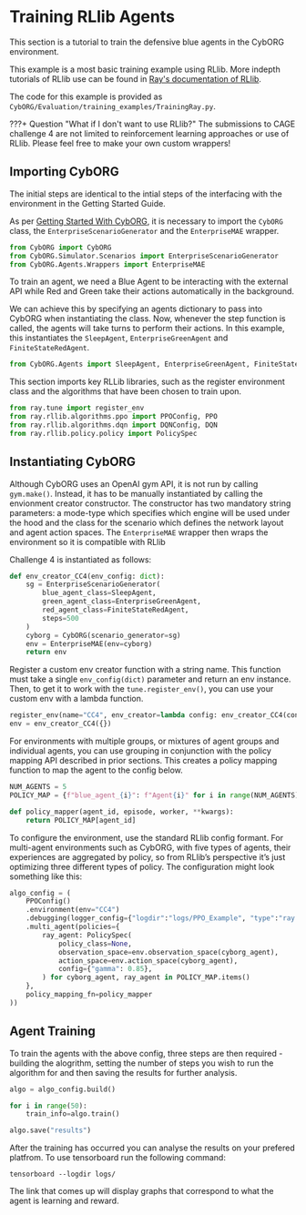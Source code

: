 # Training RLlib Agents
This section is a tutorial to train the defensive blue agents in the CybORG environment. 

This example is a most basic training example using RLlib. More indepth tutorials of RLlib use can be found in [Ray's documentation of RLlib](https://docs.ray.io/en/latest/rllib/rllib-training.html).

The code for this example is provided as `CybORG/Evaluation/training_examples/TrainingRay.py`.

???+ Question "What if I don't want to use RLlib?"
    The submissions to CAGE challenge 4 are not limited to reinforcement learning approaches or use of RLlib. Please feel free to make your own custom wrappers!

## Importing CybORG
The initial steps are identical to the intial steps of the interfacing with the environment in the Getting Started Guide. 

As per [Getting Started With CybORG](2_Getting_Started.md), it is necessary to import the `CybORG` class, the `EnterpriseScenarioGenerator` and the `EnterpriseMAE` wrapper. 

```python title="training_agents.py" linenums="1"
from CybORG import CybORG
from CybORG.Simulator.Scenarios import EnterpriseScenarioGenerator
from CybORG.Agents.Wrappers import EnterpriseMAE
```

To train an agent, we need a Blue Agent to be interacting with the external API while Red and Green take their actions automatically in the background.

We can achieve this by specifying an agents dictionary to pass into CybORG when instantiating the class. Now, whenever the step function is called, the agents will take turns to perform their actions. In this example, this instantiates the `SleepAgent`, `EnterpriseGreenAgent` and `FiniteStateRedAgent`.

 

```python linenums="4"
from CybORG.Agents import SleepAgent, EnterpriseGreenAgent, FiniteStateRedAgent
```

This section imports key RLLib libraries, such as the register environment class and the algorithms that have been chosen to train upon.

```python linenums="5"
from ray.tune import register_env
from ray.rllib.algorithms.ppo import PPOConfig, PPO
from ray.rllib.algorithms.dqn import DQNConfig, DQN
from ray.rllib.policy.policy import PolicySpec

```

## Instantiating CybORG

Although CybORG uses an OpenAI gym API, it is not run by calling `gym.make()`. Instead, it has to be manually instantiated by calling the envionment creator constructor. The constructor has two mandatory string parameters: a mode-type which specifies which engine will be used under the hood and the class for the scenario which defines the network layout and agent action spaces. The `EnterpriseMAE` wrapper then wraps the environment so it is compatible with RLlib

Challenge 4 is instantiated as follows:

```python linenums="9"
def env_creator_CC4(env_config: dict):
    sg = EnterpriseScenarioGenerator(
        blue_agent_class=SleepAgent,
        green_agent_class=EnterpriseGreenAgent,
        red_agent_class=FiniteStateRedAgent,
        steps=500
    )
    cyborg = CybORG(scenario_generator=sg)
    env = EnterpriseMAE(env=cyborg)
    return env
```

Register a custom env creator function with a string name. This function must take a single `env_config(dict)` parameter and return an env instance.
Then, to get it to work with the `tune.register_env()`, you can use your custom env with a lambda function.

```python linenums="19"
register_env(name="CC4", env_creator=lambda config: env_creator_CC4(config))
env = env_creator_CC4({})
```

For environments with multiple groups, or mixtures of agent groups and individual agents, you can use grouping in conjunction with the policy mapping API described in prior sections. This creates a policy mapping function to map the agent to the config below.

```python linenums="21"
NUM_AGENTS = 5
POLICY_MAP = {f"blue_agent_{i}": f"Agent{i}" for i in range(NUM_AGENTS)}

def policy_mapper(agent_id, episode, worker, **kwargs):
    return POLICY_MAP[agent_id]
```

To configure the environment, use the standard RLlib config formant. For multi-agent environments such as CybORG, with five types of agents, their experiences are aggregated by policy, so from RLlib’s perspective it’s just optimizing three different types of policy. The configuration might look something like this:

```python linenums="26"
algo_config = (
    PPOConfig()
    .environment(env="CC4")
    .debugging(logger_config={"logdir":"logs/PPO_Example", "type":"ray.tune.logger.TBXLogger"})
    .multi_agent(policies={
        ray_agent: PolicySpec(
            policy_class=None,
            observation_space=env.observation_space(cyborg_agent),
            action_space=env.action_space(cyborg_agent),
            config={"gamma": 0.85},
        ) for cyborg_agent, ray_agent in POLICY_MAP.items()
    },
    policy_mapping_fn=policy_mapper
))

```

## Agent Training

To train the agents with the above config, three steps are then required - building the alogrithm, setting the number of steps you wish to run the algorithm for and then saving the results for further analysis. 

```python linenums="40"
algo = algo_config.build()

for i in range(50):
    train_info=algo.train()

algo.save("results")
```

After the training has occurred you can analyse the results on your prefered platfrom. To use tensorboard run the following command:

`tensorboard --logdir logs/`

The link that comes up will display graphs that correspond to what the agent is learning and reward. 

